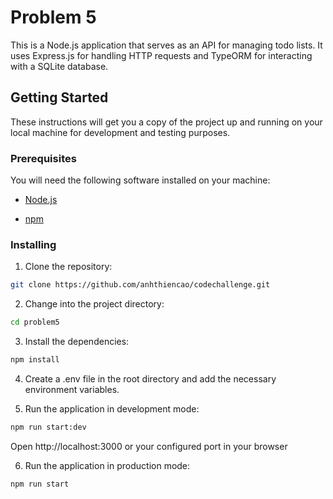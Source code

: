 
# Problem 5

  

This is a Node.js application that serves as an API for managing todo lists. It uses Express.js for handling HTTP requests and TypeORM for interacting with a SQLite database.

  

## Getting Started

  

These instructions will get you a copy of the project up and running on your local machine for development and testing purposes.

  

### Prerequisites

  

You will need the following software installed on your machine:

  

- [Node.js](https://nodejs.org/en/download/)

- [npm](https://www.npmjs.com/get-npm)

  

### Installing

  

1. Clone the repository:

```bash
git clone https://github.com/anhthiencao/codechallenge.git
```
  
2. Change into the project directory:

```bash
cd problem5
```

3. Install the dependencies:

```bash
npm install
```

4. Create a .env file in the root directory and add the necessary environment variables.

5. Run the application in development mode:

```bash
npm run start:dev
```

Open http://localhost:3000 or your configured port in your browser

6. Run the application in production mode:

```bash
npm run start
```